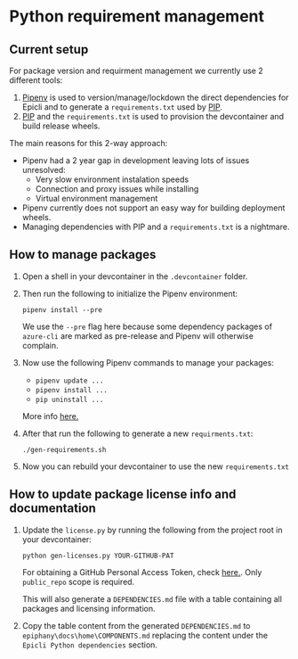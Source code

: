 # Python requirement management

## Current setup

For package version and requirment management we currently use 2 different tools:

1. [Pipenv](https://github.com/pypa/pipenv) is used to version/manage/lockdown the direct dependencies for Epicli and to generate a ```requirements.txt``` used by [PIP](https://pypi.org/project/pip/).
2. [PIP](https://pypi.org/project/pip/) and the ```requirements.txt``` is used to provision the devcontainer and build release wheels.

The main reasons for this 2-way approach:

- Pipenv had a 2 year gap in development leaving lots of issues unresolved:
  - Very slow environment instalation speeds
  - Connection and proxy issues while installing
  - Virtual environment management
- Pipenv currently does not support an easy way for building deployment wheels.
- Managing dependencies with PIP and a ```requirements.txt``` is a nightmare.

## How to manage packages

1. Open a shell in your devcontainer in the ```.devcontainer``` folder.
2. Then run the following to initialize the Pipenv environment:

    ```shell
    pipenv install --pre
    ```

    We use the ```--pre``` flag here because some dependency packages of ```azure-cli``` are marked as
    pre-release and Pipenv will otherwise complain.

3. Now use the following Pipenv commands to manage your packages:

    - ```pipenv update ...```
    - ```pipenv install ...```
    - ```pip uninstall ...```
  
    More info [here.](https://pipenv.pypa.io/en/latest/)

4. After that run the following to generate a new ```requirments.txt```:

    ```shell
    ./gen-requirements.sh
    ```

5. Now you can rebuild your devcontainer to use the new ```requirements.txt```

## How to update package license info and documentation

1. Update the ```license.py``` by running the following from the project root in your devcontainer:

    ```shell
    python gen-licenses.py YOUR-GITHUB-PAT
    ```

    For obtaining a GitHub Personal Access Token, check [here.](https://help.github.com/en/github/authenticating-to-github/creating-a-personal-access-token-for-the-command-line).
    Only `public_repo` scope is required.

    This will also generate a ```DEPENDENCIES.md``` file with a table containing all packages and licensing information.

2. Copy the table content from the generated ```DEPENDENCIES.md``` to ```epiphany\docs\home\COMPONENTS.md``` replacing the content under the ```Epicli Python dependencies``` section.
